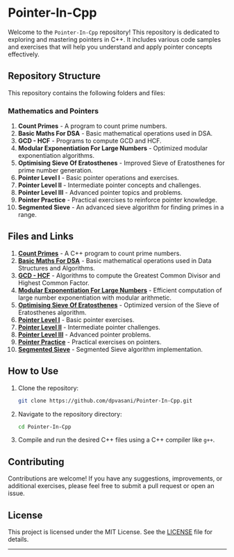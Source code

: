# Pointer-In-Cpp

Welcome to the `Pointer-In-Cpp` repository! This repository is dedicated to exploring and mastering pointers in C++. It includes various code samples and exercises that will help you understand and apply pointer concepts effectively.

## Repository Structure

This repository contains the following folders and files:

### Mathematics and Pointers
1. **Count Primes** - A program to count prime numbers.
2. **Basic Maths For DSA** - Basic mathematical operations used in DSA.
3. **GCD - HCF** - Programs to compute GCD and HCF.
4. **Modular Exponentiation For Large Numbers** - Optimized modular exponentiation algorithms.
5. **Optimising Sieve Of Eratosthenes** - Improved Sieve of Eratosthenes for prime number generation.
6. **Pointer Level I** - Basic pointer operations and exercises.
7. **Pointer Level II** - Intermediate pointer concepts and challenges.
8. **Pointer Level III** - Advanced pointer topics and problems.
9. **Pointer Practice** - Practical exercises to reinforce pointer knowledge.
10. **Segmented Sieve** - An advanced sieve algorithm for finding primes in a range.

## Files and Links

1. [**Count Primes**](https://github.com/dpvasani/Pointer-In-Cpp/blob/main/204.%20Count%20Primes.cpp) - A C++ program to count prime numbers.
2. [**Basic Maths For DSA**](https://github.com/dpvasani/Pointer-In-Cpp/blob/main/Basic%20Maths%20For%20DSA.cpp) - Basic mathematical operations used in Data Structures and Algorithms.
3. [**GCD - HCF**](https://github.com/dpvasani/Pointer-In-Cpp/blob/main/GCD%20-%20HCF.cpp) - Algorithms to compute the Greatest Common Divisor and Highest Common Factor.
4. [**Modular Exponentiation For Large Numbers**](https://github.com/dpvasani/Pointer-In-Cpp/blob/main/Modular%20Exponentiation%20For%20Large%20Numbers.cpp) - Efficient computation of large number exponentiation with modular arithmetic.
5. [**Optimising Sieve Of Eratosthenes**](https://github.com/dpvasani/Pointer-In-Cpp/blob/main/Optimising%20Sieve%20Of%20Eratosthenes.cpp) - Optimized version of the Sieve of Eratosthenes algorithm.
6. [**Pointer Level I**](https://github.com/dpvasani/Pointer-In-Cpp/blob/main/Pointer%20Level%20I.cpp) - Basic pointer exercises.
7. [**Pointer Level II**](https://github.com/dpvasani/Pointer-In-Cpp/blob/main/Pointer%20Level%20II.cpp) - Intermediate pointer challenges.
8. [**Pointer Level III**](https://github.com/dpvasani/Pointer-In-Cpp/blob/main/Pointer%20Level%20III.cpp) - Advanced pointer problems.
9. [**Pointer Practice**](https://github.com/dpvasani/Pointer-In-Cpp/blob/main/Pointer%20Practice.cpp) - Practical exercises on pointers.
10. [**Segmented Sieve**](https://github.com/dpvasani/Pointer-In-Cpp/blob/main/Segmented%20Sieve.cpp) - Segmented Sieve algorithm implementation.

## How to Use

1. Clone the repository:
   ```bash
   git clone https://github.com/dpvasani/Pointer-In-Cpp.git
   ```
2. Navigate to the repository directory:
   ```bash
   cd Pointer-In-Cpp
   ```
3. Compile and run the desired C++ files using a C++ compiler like `g++`.

## Contributing

Contributions are welcome! If you have any suggestions, improvements, or additional exercises, please feel free to submit a pull request or open an issue.

## License

This project is licensed under the MIT License. See the [LICENSE](LICENSE) file for details.

---

